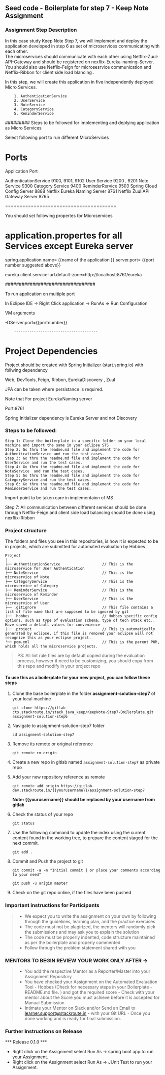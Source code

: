 ## Seed code - Boilerplate for step 7 - Keep Note Assignment

### Assignment Step Description

In this case study Keep Note Step 7, we will implement and deploy the application  developed in step 6 as set of  microservices  communicating with each other.  
The microservices should communicate with each other using Netflix-Zuul-API-Gateway and should be registered on nexflix-Eureka-naming-Server.
You should also use Netflix-Feign for microsesrvice communication and Netflix-Ribbon for client side load blancing .



In this step, we will create this application in five independently deployed  Micro Services. 
    
        1. AuthenticationService
        2. UserService
        3. NoteService
        4. CategoryService
        5. ReminderService
        
        
        
        
 ######### Steps to be followed for implementing  and deplying application as Micro Services 
 
 
 Select following port to run different MicroServices
 
 Ports
 =========	
Application						Port
	
 AuthenticationService			9100, 9101, 9102
User Service					9200 , 9201
Note Service					9300
Category Service				9400
ReminderRervice					9500
Spring Cloud Config Server		8888
Netflix Eureka Naming Server	8761
Netflix Zuul API Gateway Server	8765
 
     
=======================================


You should set following propertes for Microservices


application.propertes for all Services except Eureka server 
========================
  spring.application.name= {{name of the application }} 
  server.port=  {{port number suggested above}}
  
  eureka.client.service-url.default-zone=http://localhost:8761/eureka
  
  
  
  #################################
  
  To run application on multiple port 
  
  In Eclipse IDE ->  Right Click application  -> RunAs => Run Configuration 
  
  VM arguments 
  
   -DServer.port={{portnumber}}
         
         
         
         
        --------------------------------------
        
        
  Project Dependencies
  ============================
  
  Project should be created with Spring Initializer (start.spring.io) with follwing dependency
  
  Web, DevTools, Feign, Ribbon, EurekaDiscovery , Zuul
  
  JPA can be taken where persistance is required. 
  
 
 
  Note that  For project EurekaNaming server 
  
  Port:8761
  
  Spring Initializer dependency is Eureka Server and not Discovery 
  
        
        

### Steps to be followed:

    Step 1: Clone the boilerplate in a specific folder on your local machine and import the same in your eclipse STS
    Step 2: Go thru the readme.md file and implement the code for AuthenticationService and run the test cases.
    Step 3: Go thru the readme.md file and implement the code for UserService and run the test cases.
    Step 4: Go thru the readme.md file and implement the code for NoteService  and run the test cases.
    Step 5: Go thru the readme.md file and implement the code for CategoryService and run the test cases.
    Step 6: Go thru the readme.md file and implement the code for ReminderService and run the test cases.
    

Import point to be taken care in implementaion of MS

Step 7: All communication between different services should be done through Netflix-Feign and client side load balancing should be done using nexflix-Ribbon 








### Project structure

The folders and files you see in this repositories, is how it is expected to be in projects, which are submitted for automated evaluation by Hobbes

    Project
	|
	├── AuthenticationService                   // This is the microservice for User Authentication
	├── NoteService                             // This is the microservice of Note   
	├── CategoryService                         // This is the microservice of Category   
	├── ReminderService                         // This is the microservice of Reminder   
	├── UserService                             // This is the microservice of User   
	├── .gitignore			                    // This file contains a list of file name that are supposed to be ignored by git 
	├── .hobbes   			                    // Hobbes specific config options, such as type of evaluation schema, type of tech stack etc., Have saved a default values for convenience
	├── .project			                    // This is automatically generated by eclipse, if this file is removed your eclipse will not recognize this as your eclipse project. 
	└── pom.xml 			                    // This is the parent POM, which holds all the microservice projects.

> PS: All lint rule files are by default copied during the evaluation process, however if need to be customizing, you should copy from this repo and modify in your project repo


#### To use this as a boilerplate for your new project, you can follow these steps

1. Clone the base boilerplate in the folder **assignment-solution-step7** of your local machine
     
    `git clone https://gitlab-cts.stackroute.in/stack_java_keep/KeepNote-Step7-Boilerplate.git assignment-solution-step6`

2. Navigate to assignment-solution-step7 folder

    `cd assignment-solution-step7`

3. Remove its remote or original reference

     `git remote rm origin`

4. Create a new repo in gitlab named `assignment-solution-step7` as private repo

5. Add your new repository reference as remote

     `git remote add origin https://gitlab-dev.stackroute.in/{{yourusername}}/assignment-solution-step7`

     **Note: {{yourusername}} should be replaced by your username from gitlab**

5. Check the status of your repo 
     
     `git status`            

6. Use the following command to update the index using the current content found in the working tree, to prepare the content staged for the next commit.

     `git add .`
 
7. Commit and Push the project to git

     `git commit -a -m "Initial commit | or place your comments according to your need"`

     `git push -u origin master`

8. Check on the git repo online, if the files have been pushed

### Important instructions for Participants
> - We expect you to write the assignment on your own by following through the guidelines, learning plan, and the practice exercises
> - The code must not be plagirized, the mentors will randomly pick the submissions and may ask you to explain the solution
> - The code must be properly indented, code structure maintained as per the boilerplate and properly commented
> - Follow through the problem statement shared with you

### MENTORS TO BEGIN REVIEW YOUR WORK ONLY AFTER ->
> - You add the respective Mentor as a Reporter/Master into your Assignment Repository
> - You have checked your Assignment on the Automated Evaluation Tool - Hobbes (Check for necessary steps in your Boilerplate - README.md file. ) and got the required score - Check with your mentor about the Score you must achieve before it is accepted for Manual Submission.
> - Intimate your Mentor on Slack and/or Send an Email to learner.support@stackroute.in - with your Git URL - Once you done working and is ready for final submission.


### Further Instructions on Release

*** Release 0.1.0 ***

- Right click on the Assignment select Run As -> spring boot app to run your Assignment.
- Right click on the Assignment select Run As -> JUnit Test to run your Assignment.